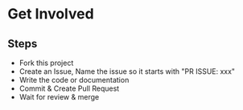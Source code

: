 # Get Involved

## Steps

- Fork this project
- Create an Issue, Name the issue so it starts with "PR ISSUE: xxx"
- Write the code or documentation
- Commit & Create Pull Request
- Wait for review & merge
